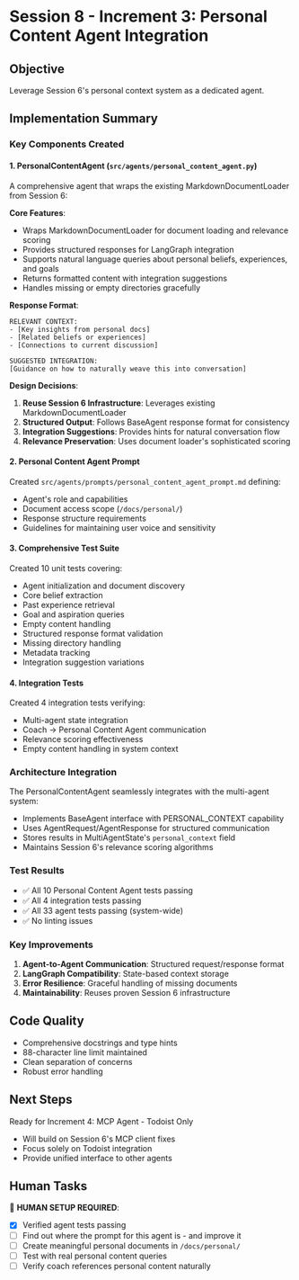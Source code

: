 # Session 8 - Increment 3: Personal Content Agent Integration

## Objective
Leverage Session 6's personal context system as a dedicated agent.

## Implementation Summary

### Key Components Created

#### 1. PersonalContentAgent (`src/agents/personal_content_agent.py`)
A comprehensive agent that wraps the existing MarkdownDocumentLoader from Session 6:

**Core Features**:
- Wraps MarkdownDocumentLoader for document loading and relevance scoring
- Provides structured responses for LangGraph integration
- Supports natural language queries about personal beliefs, experiences, and goals
- Returns formatted content with integration suggestions
- Handles missing or empty directories gracefully

**Response Format**:
```
RELEVANT CONTEXT:
- [Key insights from personal docs]
- [Related beliefs or experiences]
- [Connections to current discussion]

SUGGESTED INTEGRATION:
[Guidance on how to naturally weave this into conversation]
```

**Design Decisions**:
1. **Reuse Session 6 Infrastructure**: Leverages existing MarkdownDocumentLoader
2. **Structured Output**: Follows BaseAgent response format for consistency
3. **Integration Suggestions**: Provides hints for natural conversation flow
4. **Relevance Preservation**: Uses document loader's sophisticated scoring

#### 2. Personal Content Agent Prompt
Created `src/agents/prompts/personal_content_agent_prompt.md` defining:
- Agent's role and capabilities
- Document access scope (`/docs/personal/`)
- Response structure requirements
- Guidelines for maintaining user voice and sensitivity

#### 3. Comprehensive Test Suite
Created 10 unit tests covering:
- Agent initialization and document discovery
- Core belief extraction
- Past experience retrieval
- Goal and aspiration queries
- Empty content handling
- Structured response format validation
- Missing directory handling
- Metadata tracking
- Integration suggestion variations

#### 4. Integration Tests
Created 4 integration tests verifying:
- Multi-agent state integration
- Coach → Personal Content Agent communication
- Relevance scoring effectiveness
- Empty content handling in system context

### Architecture Integration

The PersonalContentAgent seamlessly integrates with the multi-agent system:
- Implements BaseAgent interface with PERSONAL_CONTEXT capability
- Uses AgentRequest/AgentResponse for structured communication
- Stores results in MultiAgentState's `personal_context` field
- Maintains Session 6's relevance scoring algorithms

### Test Results
- ✅ All 10 Personal Content Agent tests passing
- ✅ All 4 integration tests passing
- ✅ All 33 agent tests passing (system-wide)
- ✅ No linting issues

### Key Improvements
1. **Agent-to-Agent Communication**: Structured request/response format
2. **LangGraph Compatibility**: State-based context storage
3. **Error Resilience**: Graceful handling of missing documents
4. **Maintainability**: Reuses proven Session 6 infrastructure

## Code Quality
- Comprehensive docstrings and type hints
- 88-character line limit maintained
- Clean separation of concerns
- Robust error handling

## Next Steps
Ready for Increment 4: MCP Agent - Todoist Only
- Will build on Session 6's MCP client fixes
- Focus solely on Todoist integration
- Provide unified interface to other agents

## Human Tasks
🔴 **HUMAN SETUP REQUIRED**:
- [x] Verified agent tests passing
- [ ] Find out where the prompt for this agent is - and improve it
- [ ] Create meaningful personal documents in `/docs/personal/`
- [ ] Test with real personal content queries
- [ ] Verify coach references personal content naturally